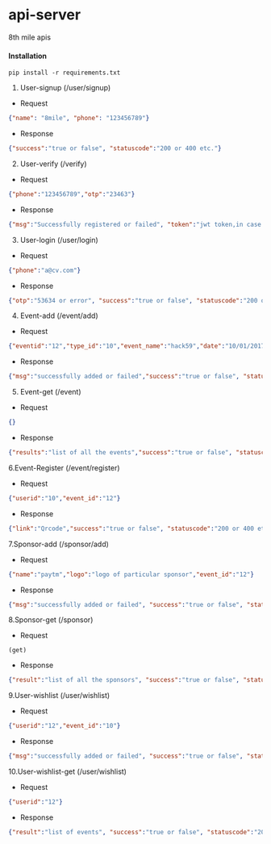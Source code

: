 # api-server
8th mile apis

#### Installation
```shell
pip install -r requirements.txt
```

1. User-signup (/user/signup)
  * Request
 ```json
 {"name": "8mile", "phone": "123456789"}
 ```
  * Response
  ```json
  {"success":"true or false", "statuscode":"200 or 400 etc."}
  ```

2. User-verify (/verify)
  * Request
  ```json
  {"phone":"123456789","otp":"23463"}
  ```
  * Response
  ```json
  {"msg":"Successfully registered or failed", "token":"jwt token,in case of signup this should be null", "success":"true or false",     "statuscode":"200 or 400 or etc."}
  ```

3. User-login (/user/login)
 * Request
  ```json
  {"phone":"a@cv.com"}
  ```
 * Response
 ```json
 {"otp":"53634 or error", "success":"true or false", "statuscode":"200 or 400 etc."}
 ```
4. Event-add (/event/add)
  * Request
  ```json
  {"eventid":"12","type_id":"10","event_name":"hack59","date":"10/01/2017","price":"500"}
  ```
  * Response
  ```json
 {"msg":"successfully added or failed","success":"true or false", "statuscode":"200 or 400 etc."}
 ```
 
 5. Event-get (/event)
  * Request
  ```json
  {}
 ```
  * Response
  ```json
 {"results":"list of all the events","success":"true or false", "statuscode":"200 or 400 etc."}
 ```
 
 6.Event-Register (/event/register)
  * Request
  ```json
  {"userid":"10","event_id":"12"}
  ```
  * Response
  ```json
 {"link":"Qrcode","success":"true or false", "statuscode":"200 or 400 etc."}
 ```
 
 7.Sponsor-add (/sponsor/add)
  * Request
  ```json
  {"name":"paytm","logo":"logo of particular sponsor","event_id":"12"}
  ```
  * Response
  ```json
 {"msg":"successfully added or failed", "success":"true or false", "statuscode":"200 or 400 etc."}
 ```
 
 8.Sponsor-get (/sponsor)
  * Request
  ```request
  (get)
  ```
  * Response
  ```json
 {"result":"list of all the sponsors", "success":"true or false", "statuscode":"200 or 400 etc."}
 ```
 
 9.User-wishlist (/user/wishlist)
  * Request
  ```json
  {"userid":"12","event_id":"10"}
  ```
  * Response
  ```json
 {"msg":"successfully added or failed", "success":"true or false", "statuscode":"200 or 400 etc."}
 ```
 
 10.User-wishlist-get (/user/wishlist)
  * Request
  ```json
  {"userid":"12"}
  ```
  * Response
  ```json
 {"result":"list of events", "success":"true or false", "statuscode":"200 or 400 etc."}
 ```
 
  
  
  
 
  
  
  
 
